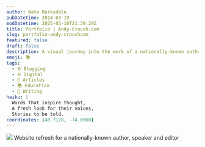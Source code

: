 ```yaml
---
author: Nate Barksdale
pubDatetime: 2014-03-19
modDatetime: 2025-03-10T21:39:29Z
title: Portfolio | Andy-Crouch.com
slug: portfolio-andy-crouchcom
featured: false
draft: false
description: A visual journey into the work of a nationally-known author, speaker, and editor, focusing on their impactful contributions.
emoji: 📚
tags:
  - 🌐 Blogging
  - 🌐 Digital
  - 📖 Articles
  - 📚 Education
  - 📝 Writing
haiku: |
  Words that inspire thought,  
  A fresh look for their voices,  
  Stories to be told.
coordinates: [40.7128, -74.0060]
---
```


![](@assets/images/portfolio-andy-crouch.jpg) Website refresh for a nationally-known author, speaker and editor

